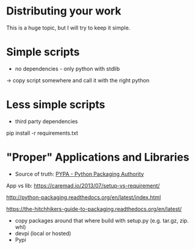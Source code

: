 # Distributing your work

This is a huge topic, but I will try to keep it simple.

# Simple scripts

* no dependencies - only python with stdlib

-> copy script somewhere and call it with the right python

# Less simple scripts

* third party dependencies

pip install -r requirements.txt


# "Proper" Applications and Libraries

* Source of truth: [PYPA - Python Packaging Authority](https://www.pypa.io)

App vs lib: https://caremad.io/2013/07/setup-vs-requirement/

http://python-packaging.readthedocs.org/en/latest/index.html

https://the-hitchhikers-guide-to-packaging.readthedocs.org/en/latest/

* copy packages around that where build with setup.py (e.g. tar.gz, zip. whl)
* devpi (local or hosted)
* Pypi


